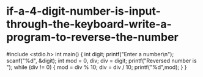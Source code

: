 # if-a-4-digit-number-is-input-through-the-keyboard-write-a-program-to-reverse-the-number
#include &lt;stdio.h> int main() {    int digit;   printf("Enter a number\n");   scanf("%d", &amp;digit);    int mod = 0, div;    div = digit;    printf("Reversed number is ");    while (div != 0)   {     mod = div % 10;      div = div / 10;      printf("%d",mod);   } }
